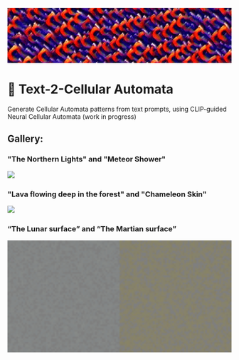 ![](media/gifs/clip_pytorch_logo_wide.gif)

# :brain: Text-2-Cellular Automata

Generate Cellular Automata patterns from text prompts, using CLIP-guided Neural Cellular Automata (work in progress)

## Gallery: 
### "The Northern Lights" and "Meteor Shower"
<img src=https://github.com/Mainakdeb/project-omega/blob/main/media/gifs/northern_lights_meteor_shower_collage_short.gif width=600>

### "Lava flowing deep in the forest" and "Chameleon Skin"
<img src=https://github.com/Mainakdeb/project-omega/blob/main/media/gifs/jungle_lava_and_chameleon_collage.gif width=600>

### “The Lunar surface” and “The Martian surface” 
<img src=https://github.com/Mainakdeb/project-omega/blob/main/media/gifs/lunar_and_martian_surface_collage.gif width=600>
